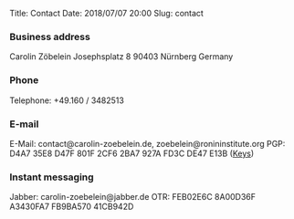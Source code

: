 Title:          Contact
Date:           2018/07/07 20:00
Slug:           contact


<h3>Business address</h3>
Carolin Zöbelein  
Josephsplatz 8   
90403 Nürnberg  
Germany

<h3>Phone</h3>
Telephone: +49.160 / 3482513  

<h3>E-mail</h3>
E-Mail: contact@carolin-zoebelein.de, zoebelein@ronininstitute.org  
PGP: D4A7 35E8 D47F 801F 2CF6 2BA7 927A FD3C DE47 E13B 
(<a href="/keys.html#PGP" title="Keys">Keys</a>) 
<!-- <font style="font-size: 13px;"><a href="/qanda.html#contact-q1" title="Help: What does that mean?"><i class="fas fa-question-circle"></i></a></font> -->

<h3>Instant messaging</h3>
Jabber: carolin-zoebelein@jabber.de  
OTR: FEB02E6C 8A00D36F A3430FA7 FB9BA570 41CB942D
<!-- <font style="font-size: 13px;"><a href="/qanda.html#contact-q4" title="Help: What is Jabber?"><i class="fas fa-question-circle"></i></a></font> --> 
<!-- <font style="font-size: 13px;"><a href="/qanda.html#contact-q5" title="Help: What does that mean?"><i class="fas fa-question-circle"></i></a></font> -->
